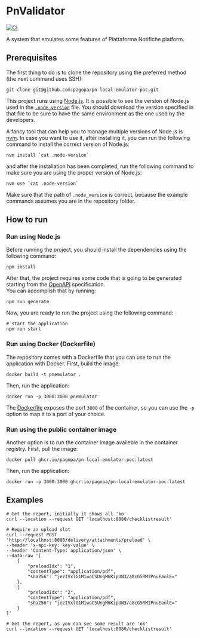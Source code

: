 # PnValidator 
[![CI](https://github.com/pagopa/pn-local-emulator-poc/actions/workflows/ci.yaml/badge.svg)](https://github.com/pagopa/pn-local-emulator-poc/actions/workflows/ci.yaml)

A system that emulates some features of Piattaforma Notifiche platform.

## Prerequisites
The first thing to do is to clone the repository using the preferred method (the next command uses SSH):

```shell
git clone git@github.com:pagopa/pn-local-emulator-poc.git
```

This project runs using [Node.js](https://nodejs.org/en/). It is possible to see the version of Node.js used in the [`.node_version`](.node-version) file.
You should download the version specified in that file to be sure to have the same environment as the one used by the developers.

A fancy tool that can help you to manage multiple versions of Node.js is [nvm](https://github.com/nvm-sh/nvm).
In case you want to use it, after installing it, you can run the following command to install the correct version of Node.js:

```shell
nvm install `cat .node-version`
```
and after the installation has been completed, run the following command to make sure you are using the proper version of Node.js:

```shell
nvm use `cat .node-version`
```
Make sure that the path of `.node_version` is correct, because the example commands assumes you are in the repository folder.

## How to run

### Run using Node.js

Before running the project, you should install the dependencies using the following command:

```shell
npm install
```

After that, the project requires some code that is going to be generated starting from the [OpenAPI](./openapi/index.yaml) specification.  
You can accomplish that by running:

```shell
npm run generate
```

Now, you are ready to run the project using the following command:

```shell
# start the application
npm run start
```

### Run using Docker (Dockerfile)

The repository comes with a Dockerfile that you can use to run the application with Docker.
First, build the image:

```shell
docker build -t pnemulator .
```

Then, run the application:

```shell
docker run -p 3000:3000 pnemulator
```
The [Dockerfile](./Dockerfile) exposes the port `3000` of the container, so you can use the `-p` option to map it to a port of your choice.

### Run using the public container image

Another option is to run the container image availeble in the container registry.
First, pull the image:

```shell
docker pull ghcr.io/pagopa/pn-local-emulator-poc:latest
```

Then, run the application:

```shell
docker run -p 3000:3000 ghcr.io/pagopa/pn-local-emulator-poc:latest
```

## Examples

```shell
# Get the report, initially it shows all 'ko'
curl --location --request GET 'localhost:8080/checklistresult'

# Require an upload slot
curl --request POST 'http://localhost:8080/delivery/attachments/preload' \
--header 'x-api-key: key-value' \
--header 'Content-Type: application/json' \
--data-raw '[
    {
        "preloadIdx": "1",
        "contentType": "application/pdf",
        "sha256": "jezIVxlG1M1woCSUngM6KipUN3/a8cG5RMIPnuEanlE="
    },
    {
        "preloadIdx": "2",
        "contentType": "application/pdf",
        "sha256": "jezIVxlG1M1woCSUngM6KipUN3/a8cG5RMIPnuEanlE="
    }
]'

# Get the report, as you can see some result are 'ok'
curl --location --request GET 'localhost:8080/checklistresult'
```
